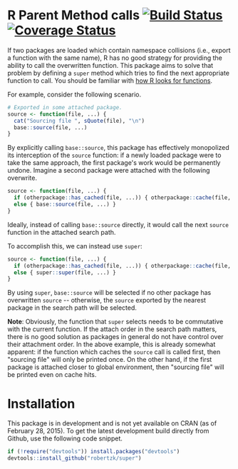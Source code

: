 R Parent Method calls [![Build Status](https://travis-ci.org/robertzk/super.svg?branch=master)](https://travis-ci.org/robertzk/super.svg?branch=master) [![Coverage Status](https://coveralls.io/repos/robertzk/super/badge.svg?branch=master)](https://coveralls.io/r/robertzk/super)
===========

If two packages are loaded which contain namespace collisions (i.e., export a function
with the same name), R has no good strategy for providing the ability to call the
overwritten function. This package aims to solve that problem by defining a `super`
method which tries to find the next appropriate function to call. You should be
familiar with [how R looks for functions](http://blog.obeautifulcode.com/R/How-R-Searches-And-Finds-Stuff/).

For example, consider the following scenario.

```r
# Exported in some attached package.
source <- function(file, ...) {
  cat("Sourcing file ", sQuote(file), "\n")
  base::source(file, ...)
}
```

By explicitly calling `base::source`, this package has effectively monopolized its
interception of the `source` function: if a newly loaded package were to take
the same approach, the first package's work would be permanently undone. Imagine a
second package were attached with the following overwrite.

```r
source <- function(file, ...) {
  if (otherpackage::has_cached(file, ...)) { otherpackage::cache(file, ...) }
  else { base::source(file, ...) }
}
```

Ideally, instead of calling `base::source` directly, it would call the next `source`
function in the attached search path.

To accomplish this, we can instead use `super`:

```r
source <- function(file, ...) {
  if (otherpackage::has_cached(file, ...)) { otherpackage::cache(file, ...) }
  else { super::super(file, ...) }
}
```

By using `super`, `base::source` will be selected if no other package has overwritten
`source` -- otherwise, the `source` exported by the nearest package in the search
path will be selected.

**Note**: Obviously, the function that `super` selects needs to be commutative with the
current function. If the attach order in the search path matters, there is no good 
solution as packages in general do not have control over their attachment order. In the
above example, this is already somewhat apparent: if the function which caches the `source`
call is called first, then "sourcing file" will only be printed once. On the other hand,
if the first package is attached closer to global environment, then "sourcing file" will
be printed even on cache hits.

Installation
============

This package is in development and is not yet available on CRAN (as of February 28, 2015).
To get the latest development build directly from Github, use the following code snippet.

```R
if (!require("devtools")) install.packages("devtools")
devtools::install_github("robertzk/super")
```

